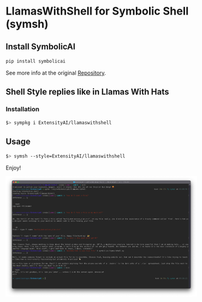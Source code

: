 # LlamasWithShell for Symbolic Shell (symsh)

## Install SymbolicAI

```bash
pip install symbolicai
```

See more info at the original [Repository](https://github.com/ExtensityAI/symbolicai).

## Shell Style replies like in Llamas With Hats

### Installation

```bash
$> sympkg i ExtensityAI/llamaswithshell
```

## Usage

```bash
$> symsh --style=ExtensityAI/llamaswithshell
```

Enjoy!

![Example](assets/example.png)
